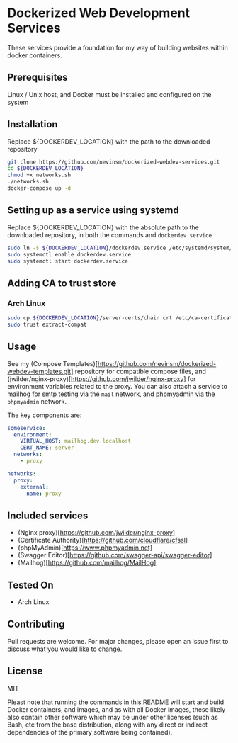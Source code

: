 # Dockerized Web Development Services

These services provide a foundation for my way of building websites within docker containers.

## Prerequisites

Linux / Unix host, and Docker must be installed and configured on the system

## Installation

Replace \${DOCKERDEV_LOCATION} with the path to the downloaded repository

```bash
git clone https://github.com/nevinsm/dockerized-webdev-services.git
cd ${DOCKERDEV_LOCATION}
chmod +x networks.sh
./networks.sh
docker-compose up -d
```

## Setting up as a service using systemd

Replace \${DOCKERDEV_LOCATION} with the absolute path to the downloaded repository, in both the commands and `dockerdev.service`

```bash
sudo ln -s ${DOCKERDEV_LOCATION}/dockerdev.service /etc/systemd/system/dockerdev.service
sudo systemctl enable dockerdev.service
sudo systemctl start dockerdev.service
```

## Adding CA to trust store

### Arch Linux

```bash
sudo cp ${DOCKERDEV_LOCATION}/server-certs/chain.crt /etc/ca-certificates/trust-source/anchors/dockerdev.crt
sudo trust extract-compat
```

## Usage

See my (Compose Templates)[https://github.com/nevinsm/dockerized-webdev-templates.git] repository for compatible compose files, and (jwilder/nginx-proxy)[https://github.com/jwilder/nginx-proxy] for environment variables related to the proxy. You can also attach a service to mailhog for smtp testing via the `mail` network, and phpmyadmin via the `phpmyadmin` network.

The key components are:

```yaml
someservice:
  environment:
    VIRTUAL_HOST: mailhog.dev.localhost
    CERT_NAME: server
  networks:
    - proxy

networks:
  proxy:
    external:
      name: proxy
```

## Included services

- (Nginx proxy)[https://github.com/jwilder/nginx-proxy]
- (Certificate Authority)[https://github.com/cloudflare/cfssl]
- (phpMyAdmin)[https://www.phpmyadmin.net]
- (Swagger Editor)[https://github.com/swagger-api/swagger-editor]
- (Mailhog)[https://github.com/mailhog/MailHog]

## Tested On

- Arch Linux

## Contributing

Pull requests are welcome. For major changes, please open an issue first to discuss what you would like to change.

## License

MIT

Pleast note that running the commands in this README will start and build Docker containers, and images, and as with all Docker images, these likely also contain other software which may be under other licenses (such as Bash, etc from the base distribution, along with any direct or indirect dependencies of the primary software being contained).
